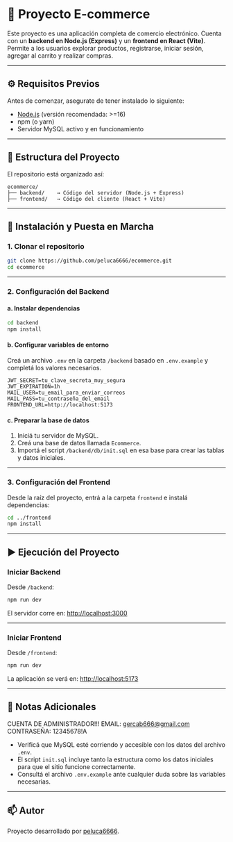 ﻿# 🛒 Proyecto E-commerce

Este proyecto es una aplicación completa de comercio electrónico. Cuenta con un **backend en Node.js (Express)** y un **frontend en React (Vite)**. Permite a los usuarios explorar productos, registrarse, iniciar sesión, agregar al carrito y realizar compras.

---

## ⚙️ Requisitos Previos

Antes de comenzar, asegurate de tener instalado lo siguiente:

- [Node.js](https://nodejs.org/) (versión recomendada: >=16)
- npm (o yarn)
- Servidor MySQL activo y en funcionamiento

---

## 📁 Estructura del Proyecto

El repositorio está organizado así:

```
ecommerce/
├── backend/    → Código del servidor (Node.js + Express)
├── frontend/   → Código del cliente (React + Vite)
```

---

## 🚀 Instalación y Puesta en Marcha

### 1. Clonar el repositorio

```bash
git clone https://github.com/peluca6666/ecommerce.git
cd ecommerce
```

---

### 2. Configuración del Backend

#### a. Instalar dependencias

```bash
cd backend
npm install
```

#### b. Configurar variables de entorno

Creá un archivo `.env` en la carpeta `/backend` basado en `.env.example` y completá los valores necesarios.

```env
JWT_SECRET=tu_clave_secreta_muy_segura
JWT_EXPIRATION=1h
MAIL_USER=tu_email_para_enviar_correos
MAIL_PASS=tu_contraseña_del_email
FRONTEND_URL=http://localhost:5173
```

#### c. Preparar la base de datos

1. Iniciá tu servidor de MySQL.
2. Creá una base de datos llamada `Ecommerce`.
3. Importá el script `/backend/db/init.sql` en esa base para crear las tablas y datos iniciales.

---

### 3. Configuración del Frontend

Desde la raíz del proyecto, entrá a la carpeta `frontend` e instalá dependencias:

```bash
cd ../frontend
npm install
```

---

## ▶️ Ejecución del Proyecto

### Iniciar Backend

Desde `/backend`:

```bash
npm run dev
```

El servidor corre en: [http://localhost:3000](http://localhost:3000)

---

### Iniciar Frontend

Desde `/frontend`:

```bash
npm run dev
```

La aplicación se verá en: [http://localhost:5173](http://localhost:5173)

---

## 📝 Notas Adicionales
CUENTA DE ADMINISTRADOR!!!
EMAIL: gercab666@gmail.com
CONTRASEÑA: 12345678!A

- Verificá que MySQL esté corriendo y accesible con los datos del archivo `.env`.
- El script `init.sql` incluye tanto la estructura como los datos iniciales para que el sitio funcione correctamente.
- Consultá el archivo `.env.example` ante cualquier duda sobre las variables necesarias.

---

## 📫 Autor

Proyecto desarrollado por [peluca6666](https://github.com/peluca6666).
